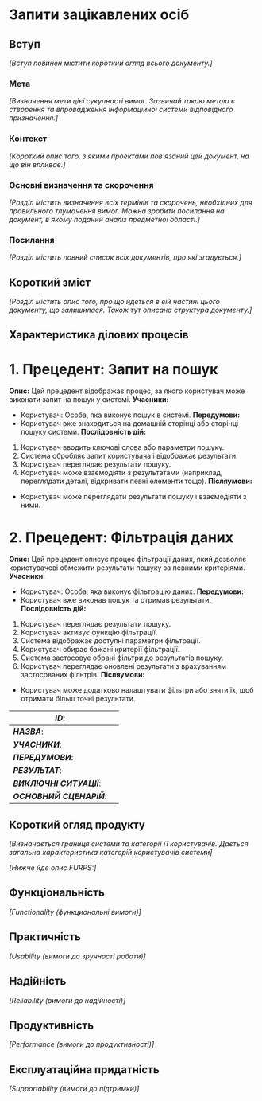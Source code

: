 # Запити зацікавлених осіб

## Вступ

*[Вступ повинен містити короткий огляд всього документу.]*

### Мета 

*[Визначення мети цієї сукупності вимог. Зазвичай такою метою є створення та впровадження 
 інформаційної системи відповідного призначення.]*

### Контекст

*[Короткий опис того, з якими проектами пов'язаний цей документ, на що він впливає.]*


### Основні визначення та скорочення

*[Розділ містить визначення всіх термінів та скорочень, необхідних для правильного
тлумачення вимог. Можна зробити посилання на документ, в якому поданий аналіз предметної області.]*


### Посилання

*[Розділ містить повний список всіх документів, про які згадується.]*


## Короткий зміст

*[Розділ містить опис того, про що йдеться в еій частині цього документу, що залишилася. 
Також тут описана структура документу.]*

## Характеристика ділових процесів
# 1. Прецедент: Запит на пошук
**Опис:**
Цей прецедент відображає процес, за якого користувач може виконати запит на пошук у системі.
**Учасники:**
- Користувач: Особа, яка виконує пошук в системі.
**Передумови:**
- Користувач вже знаходиться на домашній сторінці або сторінці пошуку системи.
**Послідовність дій:**
1. Користувач вводить ключові слова або параметри пошуку.
2. Система обробляє запит користувача і відображає результати.
3. Користувач переглядає результати пошуку.
4. Користувач може взаємодіяти з результатами (наприклад, переглядати деталі, відкривати певні елементи тощо).
**Післяумови:**
- Користувач може переглядати результати пошуку і взаємодіяти з ними.
# 2. Прецедент: Фільтрація даних
**Опис:**
Цей прецедент описує процес фільтрації даних, який дозволяє користувачеві обмежити результати пошуку за певними критеріями.
**Учасники:**
- Користувач: Особа, яка виконує фільтрацію даних.
**Передумови:**
- Користувач вже виконав пошук та отримав результати.
**Послідовність дій:**
1. Користувач переглядає результати пошуку.
2. Користувач активує функцію фільтрації.
3. Система відображає доступні параметри фільтрації.
4. Користувач обирає бажані критерії фільтрації.
5. Система застосовує обрані фільтри до результатів пошуку.
6. Користувач переглядає оновлені результати з врахуванням застосованих фільтрів.
**Післяумови:**
- Користувач може додатково налаштувати фільтри або зняти їх, щоб отримати більш точні результати.

| ***ID***:                |   |
|--------------------------|---|
| ***НАЗВА***:             |   |
| ***УЧАСНИКИ***:          |   |
| ***ПЕРЕДУМОВИ***:        |   |
| ***РЕЗУЛЬТАТ***:         |   |
| ***ВИКЛЮЧНІ СИТУАЦІЇ***: |   |
| ***ОСНОВНИЙ СЦЕНАРІЙ***: |   |

## Короткий огляд продукту

*[Визначається границя системи та категорії її користувачів. Дається загальна характеристика категорій користувачів
системи]*

*[Нижче йде опис FURPS:]*


## Функціональність

*[Functionality (функциональні вимоги)]*

## Практичність

*[Usability (вимоги до зручності роботи)]*

## Надійність

*[Reliability (вимоги до надійності)]*

## Продуктивність

*[Performance (вимоги до продуктивності)]*

## Експлуатаційна придатність

*[Supportability (вимоги до підтримки)]*
